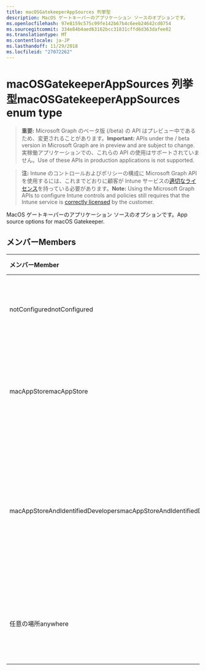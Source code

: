 ```yaml
---
title: macOSGatekeeperAppSources 列挙型
description: MacOS ゲートキーパーのアプリケーション ソースのオプションです。
ms.openlocfilehash: 97e8159c575c99fe142b67b4c6eeb24642cd0754
ms.sourcegitcommit: 334e84b4aed63162bcc31831cffd6d363dafee02
ms.translationtype: MT
ms.contentlocale: ja-JP
ms.lasthandoff: 11/29/2018
ms.locfileid: "27072262"
---
```

# <a name="macosgatekeeperappsources-enum-type"></a><span data-ttu-id="364b3-103">macOSGatekeeperAppSources 列挙型</span><span class="sxs-lookup"><span data-stu-id="364b3-103">macOSGatekeeperAppSources enum type</span></span>

> <span data-ttu-id="364b3-104">**重要:** Microsoft Graph のベータ版 (/beta) の API はプレビュー中であるため、変更されることがあります。</span><span class="sxs-lookup"><span data-stu-id="364b3-104">**Important:** APIs under the / beta version in Microsoft Graph are in preview and are subject to change.</span></span> <span data-ttu-id="364b3-105">実稼働アプリケーションでの、これらの API の使用はサポートされていません。</span><span class="sxs-lookup"><span data-stu-id="364b3-105">Use of these APIs in production applications is not supported.</span></span>

> <span data-ttu-id="364b3-106">**注:** Intune のコントロールおよびポリシーの構成に Microsoft Graph API を使用するには、これまでどおりに顧客が Intune サービスの[適切なライセンス](https://go.microsoft.com/fwlink/?linkid=839381)を持っている必要があります。</span><span class="sxs-lookup"><span data-stu-id="364b3-106">**Note:** Using the Microsoft Graph APIs to configure Intune controls and policies still requires that the Intune service is [correctly licensed](https://go.microsoft.com/fwlink/?linkid=839381) by the customer.</span></span>

<span data-ttu-id="364b3-107">MacOS ゲートキーパーのアプリケーション ソースのオプションです。</span><span class="sxs-lookup"><span data-stu-id="364b3-107">App source options for macOS Gatekeeper.</span></span>
## <a name="members"></a><span data-ttu-id="364b3-108">メンバー</span><span class="sxs-lookup"><span data-stu-id="364b3-108">Members</span></span>
|<span data-ttu-id="364b3-109">メンバー</span><span class="sxs-lookup"><span data-stu-id="364b3-109">Member</span></span>|<span data-ttu-id="364b3-110">値</span><span class="sxs-lookup"><span data-stu-id="364b3-110">Value</span></span>|<span data-ttu-id="364b3-111">説明</span><span class="sxs-lookup"><span data-stu-id="364b3-111">Description</span></span>|
|:---|:---|:---|
|<span data-ttu-id="364b3-112">notConfigured</span><span class="sxs-lookup"><span data-stu-id="364b3-112">notConfigured</span></span>|<span data-ttu-id="364b3-113">0</span><span class="sxs-lookup"><span data-stu-id="364b3-113">0</span></span>|<span data-ttu-id="364b3-114">デバイスの既定値でことを目的しません。</span><span class="sxs-lookup"><span data-stu-id="364b3-114">Device default value, no intent.</span></span>|
|<span data-ttu-id="364b3-115">macAppStore</span><span class="sxs-lookup"><span data-stu-id="364b3-115">macAppStore</span></span>|<span data-ttu-id="364b3-116">1</span><span class="sxs-lookup"><span data-stu-id="364b3-116">1</span></span>|<span data-ttu-id="364b3-117">Mac AppStore からのアプリのみを実行することができます。</span><span class="sxs-lookup"><span data-stu-id="364b3-117">Only apps from the Mac AppStore can be run.</span></span>|
|<span data-ttu-id="364b3-118">macAppStoreAndIdentifiedDevelopers</span><span class="sxs-lookup"><span data-stu-id="364b3-118">macAppStoreAndIdentifiedDevelopers</span></span>|<span data-ttu-id="364b3-119">2</span><span class="sxs-lookup"><span data-stu-id="364b3-119">2</span></span>|<span data-ttu-id="364b3-120">Mac AppStore と識別された開発者からの唯一のアプリケーションを実行することができます。</span><span class="sxs-lookup"><span data-stu-id="364b3-120">Only apps from the Mac AppStore and identified developers can be run.</span></span>|
|<span data-ttu-id="364b3-121">任意の場所</span><span class="sxs-lookup"><span data-stu-id="364b3-121">anywhere</span></span>|<span data-ttu-id="364b3-122">3</span><span class="sxs-lookup"><span data-stu-id="364b3-122">3</span></span>|<span data-ttu-id="364b3-123">任意の場所からアプリケーションを実行することができます。</span><span class="sxs-lookup"><span data-stu-id="364b3-123">Apps from anywhere can be run.</span></span>|






